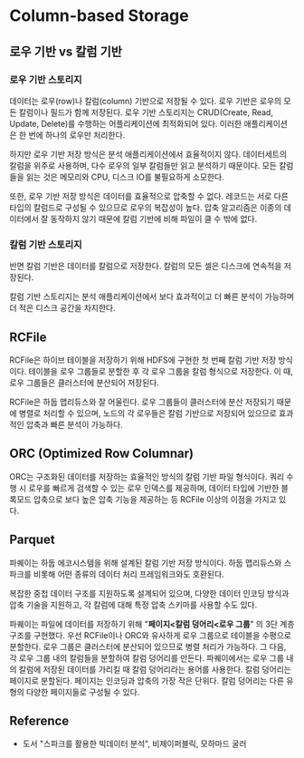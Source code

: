 # Column-based Storage

## 로우 기반 vs 칼럼 기반

### 로우 기반 스토리지

데이터는 로우(row)나 칼럼(column) 기반으로 저장될 수 있다. 로우 기반은 로우의 모든 칼럼이나 필드가 함께 저장된다.
로우 기반 스토리지는 CRUD(Create, Read, Update, Delete)를 수행하는 어플리케이션에 최적화되어 있다.
이러한 애플리케이션은 한 번에 하나의 로우만 처리한다.

하지만 로우 기반 저장 방식은 분석 애플리케이션에서 효율적이지 않다.
데이터세트의 칼럼을 위주로 사용하며, 다수 로우의 일부 칼럼들만 읽고 분석하기 때문이다.
모든 칼럼들을 읽는 것은 메모리와 CPU, 디스크 IO를 불필요하게 소모한다.

또한, 로우 기반 저장 방식은 데이터를 효율적으로 압축할 수 없다.
레코드는 서로 다른 타입의 칼럼드로 구성될 수 있으므로 로우의 복잡성이 높다.
압축 알고리즘은 이종의 데이터에서 잘 동작하지 않기 때문에 칼럼 기반에 비해 파일이 클 수 밖에 없다.


### 칼럼 기반 스토리지

반면 칼럼 기반은 데이터를 칼럼으로 저장한다.
칼럼의 모든 셀은 디스크에 연속적을 저장된다.

칼럼 기반 스토리지는 분석 애플리케이션에서 보다 효과적이고 더 빠른 분석이 가능하며 더 적은 디스크 공간을 차지한다.


## RCFile
RCFile은 하이브 테이블을 저장하기 위해 HDFS에 구현한 첫 번째 칼럼 기반 저장 방식이다.
테이블을 로우 그룹들로 분할한 후 각 로우 그룹을 칼럼 형식으로 저장한다. 이 때, 로우 그룹들은 클러스터에 분산되어 저장된다.

RCFile은 하둡 맵리듀스와 잘 어울린다. 로우 그룹들이 클러스터에 분산 저장되기 때문에 병렬로 처리할 수 있으며,
노드의 각 로우들은 칼럼 기반으로 저장되어 있으므로 효과적인 압축과 빠른 분석이 가능하다.


## ORC (Optimized Row Columnar)
ORC는 구조화된 데이터를 저장하는 효율적인 방식의 칼럼 기반 파일 형식이다.
쿼리 수행 시 로우를 빠르게 검색할 수 있는 로우 인덱스를 제공하며,
데이터 타입에 기반한 블록모드 압축으로 보다 높은 압축 기능을 제공하는 등 RCFile 이상의 이점을 가지고 있다.


## Parquet
파퀘이는 하둡 에코시스템을 위해 설계된 칼럼 기반 저장 방식이다.
하둡 맵리듀스와 스파크를 비롯해 어떤 종류의 데이터 처리 프레임워크와도 호환된다.

복잡한 중첩 데이터 구조를 지원하도록 설계되어 있으며, 다양한 데이터 인코딩 방식과 압축 기술을 지원하고,
각 칼럼에 대해 특정 압축 스키마를 사용할 수도 있다.

파퀘이는 파일에 데이터를 저장하기 위해 "<b>페이지<칼럼 덩어리<로우 그룹</b>" 의 3단 계층 구조를 구현했다. 
우선 RCFile이나 ORC와 유사하게 로우 그룹으로 테이블을 수평으로 분할한다.
로우 그룹은 클러스터에 분산되어 있으므로 병렬 처리가 가능하다.
그 다음, 각 로우 그룹 내의 칼럼들을 분할하여 칼럼 덩어리를 만든다.
파퀘이에서는 로우 그룹 내의 칼럼에 저장된 데이터를 가리킬 때 칼럼 덩어리라는 용어를 사용한다.
칼럼 덩어리는 페이지로 분할된다. 페이지는 인코딩과 압축의 가장 작은 단위다.
칼럼 덩어리는 다른 유형의 다양한 페이지들로 구성될 수 있다.


## Reference
- 도서 "스파크를 활용한 빅데이터 분석", 비제이퍼블릭, 모하마드 굴러
